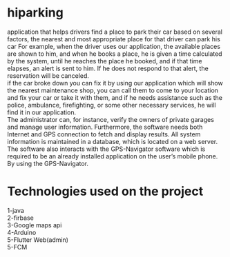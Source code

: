 # hiparking
 application that helps drivers find a place to park their car based on several factors, the nearest and most appropriate place for that driver can park his car For example, when the driver uses our application, the available places are shown to him, and when he books a place, he is given a time calculated by the system, until he reaches the place he booked, and if that time elapses, an alert is sent to him. If he does not respond to that alert, the reservation will be canceled.\
 if the car broke down you can fix it by using our application which will show the nearest maintenance shop, you can call them to come to your location and fix your car or take it with them, and if he needs assistance such as the police, ambulance, firefighting, or some other necessary services, he will find it in our application.\
The administrator can, for instance, verify the owners of private garages and manage user information. Furthermore, the software needs both Internet and GPS connection to fetch and display results. All system information is maintained in a database, which is located on a web server. The software also interacts with the GPS-Navigator software which is required to be an already installed application on the user’s mobile phone. By using the GPS-Navigator.
# Technologies used on the project
1-java\
2-firbase\
3-Google maps api\
4-Arduino\
5-Flutter Web(admin)\
5-FCM
